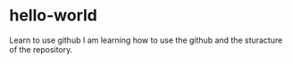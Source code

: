 # hello-world
Learn to use github
I am learning how to use the github and the sturacture of the repository.
